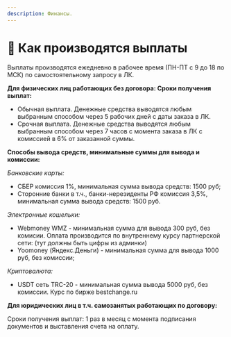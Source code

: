 ```yaml
---
description: Финансы.
---
```


# 💸 Как производятся выплаты

Выплаты производятся ежедневно в рабочее время (ПН-ПТ с 9 до 18 по МСК) по самостоятельному запросу в ЛК.

**Для физических лиц работающих без договора: Сроки получения выплат:**

* Обычная выплата. Денежные средства выводятся любым выбранным способом через 5 рабочих дней с даты заказа в ЛК.
* Срочная выплата. Денежные средства выводятся любым выбранным способом через 7 часов с момента заказа в ЛК с комиссией в 6% от заказанной суммы.

**Способы вывода средств, минимальные суммы для вывода и комиссии:**

_Банковские карты:_

* СБЕР комиссия 1%, минимальная сумма вывода средств: 1500 руб;
* Сторонние банки в т.ч., банки-нерезиденты РФ комиссия 3,5%, минимальная сумма вывода средств: 1500 руб.

_Электронные кошельки:_

* Webmoney WMZ - минимальная сумма для вывода 300 руб, без комисии. Оплата производится по внутреннему курсу партнерской сети: (тут должны быть цифры из админки)
* Yoomoney (Яндекс.Деньги) - минимальная сумма для вывода 1000 руб, без комиссии;

_Криптовалюта:_

* USDT сеть TRC-20 - минимальная сумма вывода 5000 руб, без комиссии. Курс по бирже bestchange.ru

**Для юридических лиц в т.ч. самозанятых работающих по договору:**&#x20;

Сроки получения выплат: 1 раз в месяц с момента подписания документов и выставления счета на оплату.
